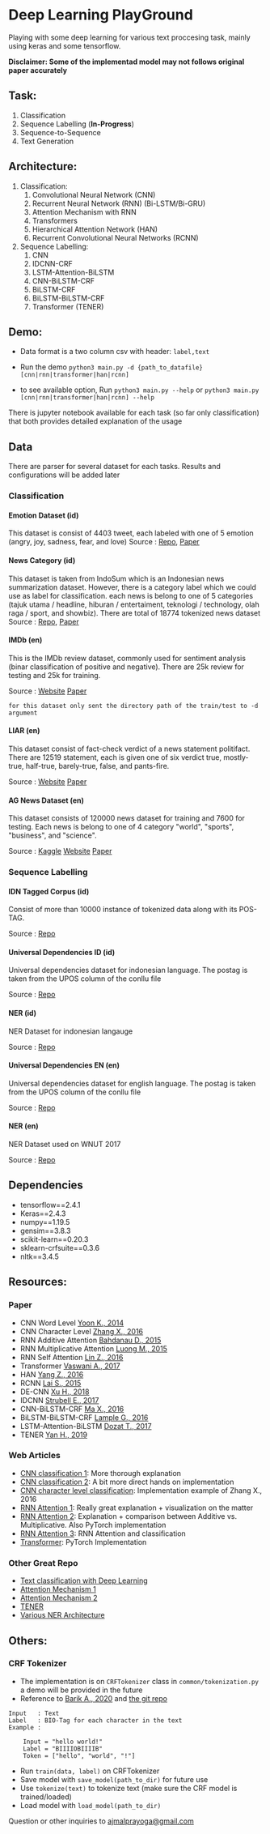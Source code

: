 # Deep Learning PlayGround

Playing with some deep learning for various text proccesing task, mainly using keras and some tensorflow.

**Disclaimer: Some of the implementad model may not follows original paper accurately**

## Task:
1. Classification
2. Sequence Labelling (**In-Progress**)
3. Sequence-to-Sequence
4. Text Generation

## Architecture:
1. Classification:
   1. Convolutional Neural Network (CNN)
   2. Recurrent Neural Network (RNN) (Bi-LSTM/Bi-GRU)
   3. Attention Mechanism with RNN
   4. Transformers
   5. Hierarchical Attention Network (HAN)
   6. Recurrent Convolutional Neural Networks (RCNN)
2. Sequence Labelling:
   1. CNN
   2. IDCNN-CRF
   3. LSTM-Attention-BiLSTM
   4. CNN-BiLSTM-CRF
   5. BiLSTM-CRF
   6. BiLSTM-BiLSTM-CRF
   7. Transformer (TENER)

## Demo:
- Data format is a two column csv with header:
`label,text`

- Run the demo
`python3 main.py -d {path_to_datafile} [cnn|rnn|transformer|han|rcnn]`

- to see available option, Run
`python3 main.py --help` or `python3 main.py [cnn|rnn|transformer|han|rcnn] --help`

There is jupyter notebook available for each task (so far only classification) that both provides detailed explanation of the usage

## Data
There are parser for several dataset for each tasks. Results and configurations will be added later

### Classification

#### Emotion Dataset (id)
This dataset is consist of 4403 tweet, each labeled with one of 5 emotion (angry, joy, sadness, fear, and love)
Source : [Repo](https://github.com/meisaputri21/Indonesian-Twitter-Emotion-Dataset), [Paper](https://doi.org/10.1109/IALP.2018.8629262)

#### News Category (id)
This dataset is taken from IndoSum which is an Indonesian news summarization dataset. However, there is a category label which we could use as label for classification. each news is belong to one of 5 categories (tajuk utama / headline, hiburan / entertaiment, teknologi / technology, olah raga / sport, and showbiz). There are total of 18774 tokenized news dataset
Source : [Repo](https://github.com/kata-ai/indosum), [Paper](10.1109/IALP.2018.8629109)

#### IMDb (en)
This is the IMDb review dataset, commonly used for sentiment analysis (binar classification of positive and negative). There are 25k review for testing and 25k for training.

Source : [Website](https://ai.stanford.edu/~amaas/data/sentiment/) [Paper](https://www.aclweb.org/anthology/P11-1015/)

```
for this dataset only sent the directory path of the train/test to -d argument
```

#### LIAR (en)
This dataset consist of fact-check verdict of a news statement politifact. There are 12519 statement, each is given one of six verdict true, mostly-true, half-true, barely-true, false, and pants-fire.

Source : [Website](https://www.cs.ucsb.edu/~william/data/liar_dataset.zip) [Paper](https://www.aclweb.org/anthology/P17-2067.pdf)

#### AG News Dataset (en)
This dataset consists of 120000 news dataset for training and 7600 for testing. Each news is belong to one of 4 category "world", "sports", "business", and "science".

Source : [Kaggle](https://www.kaggle.com/amananandrai/ag-news-classification-dataset) [Website](http://groups.di.unipi.it/~gulli/AG_corpus_of_news_articles.html) [Paper](http://www.ra.ethz.ch/cdstore/www2005/docs/p97.pdf)

### Sequence Labelling

#### IDN Tagged Corpus (id)
Consist of more than 10000 instance of tokenized data along with its POS-TAG.

Source : [Repo](https://github.com/famrashel/idn-tagged-corpus)

#### Universal Dependencies ID (id)
Universal dependencies dataset for indonesian language. The postag is taken from the UPOS column of the conllu file

Source : [Repo](https://github.com/UniversalDependencies/UD_Indonesian-GSD)

#### NER (id)
NER Dataset for indonesian langauge

Source : [Repo](https://github.com/khairunnisaor/idner-news-2k)

#### Universal Dependencies EN (en)
Universal dependencies dataset for english language. The postag is taken from the UPOS column of the conllu file

Source : [Repo](https://github.com/UniversalDependencies/UD_English-EWT)

#### NER (en)
NER Dataset used on WNUT 2017

Source : [Repo](https://github.com/leondz/emerging_entities_17) 

## Dependencies
- tensorflow==2.4.1
- Keras==2.4.3
- numpy==1.19.5
- gensim==3.8.3
- scikit-learn==0.20.3
- sklearn-crfsuite==0.3.6
- nltk==3.4.5

## Resources:
### Paper
- CNN Word Level [Yoon K., 2014](https://www.aclweb.org/anthology/D14-1181/)
- CNN Character Level [Zhang X., 2016](https://arxiv.org/abs/1509.01626)
- RNN Additive Attention [Bahdanau D., 2015](https://arxiv.org/abs/1409.0473)
- RNN Multiplicative Attention [Luong M., 2015](https://arxiv.org/abs/1508.04025)
- RNN Self Attention [Lin Z., 2016](https://arxiv.org/abs/1703.03130)
- Transformer [Vaswani A., 2017](https://arxiv.org/abs/1706.03762)
- HAN [Yang Z., 2016](https://www.aclweb.org/anthology/N16-1174/)
- RCNN [Lai S., 2015](https://dl.acm.org/doi/10.5555/2886521.2886636)
- DE-CNN [Xu H., 2018](https://www.aclweb.org/anthology/P18-2094/)
- IDCNN [Strubell E., 2017](https://www.aclweb.org/anthology/D17-1283/)
- CNN-BiLSTM-CRF [Ma X., 2016](https://www.aclweb.org/anthology/P16-1101/)
- BiLSTM-BiLSTM-CRF [Lample G., 2016](https://www.aclweb.org/anthology/N16-1030/)
- LSTM-Attention-BiLSTM [Dozat T., 2017](https://www.aclweb.org/anthology/K17-3002/)
- TENER [Yan H., 2019](https://www.aclweb.org/anthology/K17-3002/)

### Web Articles
- [CNN classification 1](https://cezannec.github.io/CNN_Text_Classification/): More thorough explanation 
- [CNN classification 2](https://towardsdatascience.com/cnn-sentiment-analysis-1d16b7c5a0e7): A bit more direct hands on implementation
- [CNN character level classification](https://towardsdatascience.com/character-level-cnn-with-keras-50391c3adf33): Implementation example of Zhang X., 2016
- [RNN Attention 1](https://jalammar.github.io/visualizing-neural-machine-translation-mechanics-of-seq2seq-models-with-attention/): Really great explanation + visualization on the matter
- [RNN Attention 2](https://blog.floydhub.com/attention-mechanism/): Explanation + comparison between Additive vs. Multiplicative. Also PyTorch implementation
- [RNN Attention 3](https://towardsdatascience.com/create-your-own-custom-attention-layer-understand-all-flavours-2201b5e8be9e): RNN Attention and classification
- [Transformer](https://medium.com/the-dl/transformers-from-scratch-in-pytorch-8777e346ca51): PyTorch Implementation

### Other Great Repo
- [Text classification with Deep Learning](https://github.com/TobiasLee/Text-Classification)
- [Attention Mechanism 1](https://github.com/uzaymacar/attention-mechanisms)
- [Attention Mechanism 2](https://github.com/philipperemy/keras-attention-mechanism)
- [TENER](https://github.com/fastnlp/TENER)
- [Various NER Architecture](https://github.com/CLOVEXCWZ/NER_DEMO)

## Others:
### CRF Tokenizer
- The implementation is on `CRFTokenizer` class in `common/tokenization.py` a demo will be provided in the future
- Reference to [Barik A., 2020](https://www.aclweb.org/anthology/D19-5554/) and [the git repo](https://github.com/seelenbrecher/code-mixed-normalization)

```
Input   : Text
Label   : BIO-Tag for each character in the text
Example :

    Input = "hello world!"
    Label = "BIIIIOBIIIIB"
    Token = ["hello", "world", "!"]
``` 

- Run `train(data, label)` on CRFTokenizer
- Save model with `save_model(path_to_dir)` for future use
- Use `tokenize(text)` to tokenize text (make sure the CRF model is trained/loaded)
- Load model with `load_model(path_to_dir)`

Question or other inquiries to ajmalprayoga@gmail.com